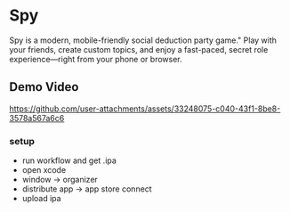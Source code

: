 # Spy

Spy is a modern, mobile-friendly social deduction party game." Play with your friends, create custom topics, and enjoy a fast-paced, secret role experience—right from your phone or browser.

## Demo Video

https://github.com/user-attachments/assets/33248075-c040-43f1-8be8-3578a567a6c6

### setup
- run workflow and get .ipa
- open xcode 
- window -> organizer
- distribute app -> app store connect
- upload ipa